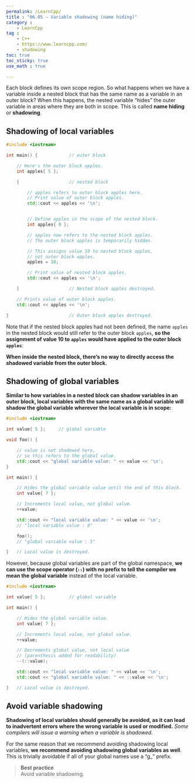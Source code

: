 ```yaml
---
permalink: /LearnCpp/
title : "06.05 — Variable shadowing (name hiding)"
category :
    - LearnCpp
tag : 
    - C++
    - https://www.learncpp.com/
    - shadowing
toc: true  
toc_sticky: true 
use_math : true

---
```




Each block defines its own scope region. So what happens when we have a variable inside a nested block that has the same name as a variable in an outer block? When this happens, the nested variable “hides” the outer variable in areas where they are both in scope. This is called **name hiding** or **shadowing**.


## Shadowing of local variables

```c++
#include <iostream>

int main() {            // outer block

    // Here's the outer block apples.
    int apples{ 5 };

    {                   // nested block

        // apples refers to outer block apples here.
        // Print value of outer block apples.
        std::cout << apples << '\n';


        // Define apples in the scope of the nested block.
        int apples{ 0 };

        // apples now refers to the nested block apples.
        // The outer block apples is temporarily hidden.

        // This assigns value 10 to nested block apples, 
        // not outer block apples.
        apples = 10;

        // Print value of nested block apples.
        std::cout << apples << '\n';

    }                   // Nested block apples destroyed.

    // Prints value of outer block apples.
    std::cout << apples << '\n';

}                       // Outer block apples destroyed.
```

Note that if the nested block apples had not been defined, the name `apples` in the nested block would still refer to the outer block `apples`, **so the assignment of value 10 to `apples` would have applied to the outer block `apples`**:

**When inside the nested block, there’s no way to directly access the shadowed variable from the outer block.**


## Shadowing of global variables

**Similar to how variables in a nested block can shadow variables in an outer block, local variables with the same name as a global variable will shadow the global variable wherever the local variable is in scope:**

```c++
#include <iostream>

int value{ 5 };     // global variable

void foo() {

    // value is not shadowed here, 
    // so this refers to the global value.
    std::cout << "global variable value: " << value << '\n';
}

int main() {

    // Hides the global variable value until the end of this block.
    int value{ 7 };

    // Increments local value, not global value.
    ++value;

    std::cout << "local variable value: " << value << '\n';
    // "local variable value : 8"

    foo();
    // "global variable value : 5"

}   // Local value is destroyed.
```

However, because global variables are part of the global namespace, **we can use the scope operator (`::`) with no prefix to tell the compiler we mean the global variable** instead of the local variable.

```c++
#include <iostream>

int value{ 5 };         // global variable

int main() {

    // Hides the global variable value.
    int value{ 7 };

    // Increments local value, not global value.
    ++value;

    // Decrements global value, not local value 
    // (parenthesis added for readability)
    --(::value);

    std::cout << "local variable value: " << value << '\n';
    std::cout << "global variable value: " << ::value << '\n';

}   // Local value is destroyed.
```


## Avoid variable shadowing

**Shadowing of local variables should generally be avoided, as it can lead to inadvertent errors where the wrong variable is used or modified.** *Some compilers will issue a warning when a variable is shadowed.*

For the same reason that we recommend avoiding shadowing local variables, **we recommend avoiding shadowing global variables as well**. This is trivially avoidable if all of your global names use a “g_” prefix.

>**Best practice**  
Avoid variable shadowing.
